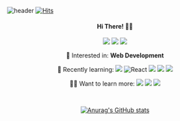
![header](https://capsule-render.vercel.app/api?type=waving&color=04188A&height=150&section=header&text=jerimo&fontColor=E1DBF4&fontSize=90&animation=twinkling)
[![Hits](https://hits.seeyoufarm.com/api/count/incr/badge.svg?url=https://github.com/jerimo&count_bg=%236C59EF&title_bg=%23500EE9&icon=&icon_color=%23E7E7E7&title=%F0%9F%9A%80+hits+++&edge_flat=false)](https://hits.seeyoufarm.com)
<div align='center'>
  <h4> Hi There! 🙋‍♀️</h4>
  
  
  
  <a href="https://jerimo.github.io/" target="_blank"><img src="https://img.shields.io/badge/Blog-181717?style=flat-square&logo=Github&logoColor=white"/></a>
  <a href="mailto:bion239@naver.com" target="_blank"><img src="https://img.shields.io/badge/Mail-03C75A?style=flat-square&logo=Naver&logoColor=white"/></a>
  <a href="https://www.miricanvas.com/v/1h7y90" target="_blank"><img src="https://img.shields.io/badge/Portfolio-668cff?style=flat-square&logo=Imgur&logoColor=white"/></a>

👾 Interested in: **Web Development**
  
🚀 Recently learning: 
  <a href="https://jerimo.github.io/" target="_blank"><img src="https://img.shields.io/badge/React-61DAFB?style=flat-square&logo=React&logoColor=black"/></a>
  <img alt="React" src="https://img.shields.io/badge/-React-45b8d8?style=flat-square&logo=react&logoColor=white" />
  <a href="https://jerimo.github.io/" target="_blank"><img src="https://img.shields.io/badge/Vue.js-4FC08D?style=flat-square&logo=Vue.js&logoColor=white"/></a>
  <a href="https://jerimo.github.io/" target="_blank"><img src="https://img.shields.io/badge/Django-092E20?style=flat-square&logo=Django&logoColor=white"/></a>
  <a href="https://jerimo.github.io/" target="_blank"><img src="https://img.shields.io/badge/Jupyter-F37626?style=flat-square&logo=Jupyter&logoColor=white"/></a>
  
👩‍💻 Want to learn more: 
  <a href="https://jerimo.github.io/" target="_blank"><img src="https://img.shields.io/badge/TypeScript-3178C6?style=flat-square&logo=TypeScript&logoColor=white"/></a>
  <a href="https://jerimo.github.io/" target="_blank"><img src="https://img.shields.io/badge/Redux-764ABC?style=flat-square&logo=Redux&logoColor=white"/></a>
  <a href="https://jerimo.github.io/" target="_blank"><img src="https://img.shields.io/badge/Express-000000?style=flat-square&logo=Express&logoColor=white"/></a>


  
  
  
  <br />
  
  
  <!--
 <h4>기술 스택</h4>
  <a href="#"><img src="https://img.shields.io/badge/React-61DAFB?style=flat&logo=React&logoColor=black"/></a>
  <a href="#"><img src="https://img.shields.io/badge/Vue.js-4FC08D?style=flat&logo=vue-dot-js&logoColor=white"/></a>
  <a href="#"><img src="https://img.shields.io/badge/JavaScript-F7DF1E?style=flat&logo=JavaScript&logoColor=black"/></a>
  <a href="#"><img src="https://img.shields.io/badge/CSS-1572B6?style=flat&logo=CSS3&logoColor=white"/></a>
  <a href="#"><img src="https://img.shields.io/badge/Netlify-00C7B7?style=flat&logo=Netlify&logoColor=white"/></a>
  <a href="#"><img src="https://img.shields.io/badge/MySQL-4479A1?style=flat&logo=MySQL&logoColor=white"/></a>
  <br />
  <a href="#"><img src="https://img.shields.io/badge/C++-00599C?style=flat&logo=c%2B%2B&logoColor=white"/></a>
  <a href="#"><img src="https://img.shields.io/badge/Python-3766AB?style=flat&logo=Python&logoColor=white"/></a>
  <a href="#"><img src="https://img.shields.io/badge/Git-F05032?style=flat&logo=Git&logoColor=white"/></a>
  <a href="#"><img src="https://img.shields.io/badge/SkLearn-F7931E?style=flat&logo=scikit-learn&logoColor=white"/></a>
  <br /><br /> -->
  
  [![Anurag's GitHub stats](https://github-readme-stats.vercel.app/api?username=jerimo&count_private=true&show_icons=true&theme=material-palenight)
](https://github.com/anuraghazra/github-readme-stats)
 
<div>
